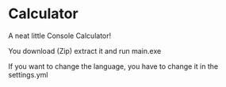 # Calculator
A neat little Console Calculator!


You download (Zip) extract it and run main.exe

If you want to change the language, you have to change it in the settings.yml
